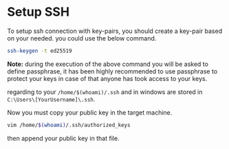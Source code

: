 # Setup SSH
To setup ssh connection with key-pairs, you should create a key-pair based on your needed.
you could use the below command.
```bash
ssh-keygen -t ed25519
```
**Note:** during the execution of the above command you will be asked to define passphrase, it has been highly recommended to use passphrase to protect your keys in case of that anyone has took access to your keys.

regarding to your ```/home/$(whoami)/.ssh``` and in windows are stored in ```C:\Users\[YourUsername]\.ssh```.

Now you must copy your public key in the target machine.
```bash
vim /home/$(whoami)/.ssh/authorized_keys
``` 
then append your public key in that file.

